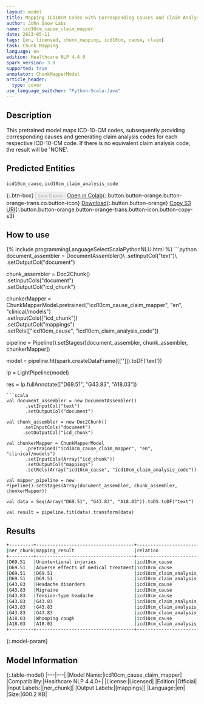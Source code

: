 ```yaml
---
layout: model
title: Mapping ICD10CM Codes with Corresponding Causes and Claim Analysis Codes
author: John Snow Labs
name: icd10cm_cause_claim_mapper
date: 2023-05-11
tags: [en, licensed, chunk_mapping, icd10cm, cause, claim]
task: Chunk Mapping
language: en
edition: Healthcare NLP 4.4.0
spark_version: 3.0
supported: true
annotator: ChunkMapperModel
article_header:
  type: cover
use_language_switcher: "Python-Scala-Java"
---
```


## Description

This pretrained model maps ICD-10-CM codes, subsequently providing corresponding causes and generating claim analysis codes for each respective ICD-10-CM code. If there is no equivalent claim analysis code, the result will be 'NONE'.

## Predicted Entities

`icd10cm_cause`, `icd10cm_claim_analysis_code`

{:.btn-box}
<button class="button button-orange" disabled>Live Demo</button>
[Open in Colab](https://colab.research.google.com/github/JohnSnowLabs/spark-nlp-workshop/blob/master/tutorials/Certification_Trainings/Healthcare/26.Chunk_Mapping.ipynb){:.button.button-orange.button-orange-trans.co.button-icon}
[Download](https://s3.amazonaws.com/auxdata.johnsnowlabs.com/clinical/models/icd10cm_cause_claim_mapper_en_4.4.0_3.0_1683819210044.zip){:.button.button-orange}
[Copy S3 URI](s3://auxdata.johnsnowlabs.com/clinical/models/icd10cm_cause_claim_mapper_en_4.4.0_3.0_1683819210044.zip){:.button.button-orange.button-orange-trans.button-icon.button-copy-s3}

## How to use



<div class="tabs-box" markdown="1">
{% include programmingLanguageSelectScalaPythonNLU.html %}
```python
document_assembler = DocumentAssembler()\
      .setInputCol("text")\
      .setOutputCol("document")

chunk_assembler = Doc2Chunk()\
      .setInputCols("document")\
      .setOutputCol("icd_chunk")

chunkerMapper = ChunkMapperModel.pretrained("icd10cm_cause_claim_mapper", "en", "clinical/models")\
      .setInputCols(["icd_chunk"])\
      .setOutputCol("mappings")\
      .setRels(["icd10cm_cause", "icd10cm_claim_analysis_code"])

pipeline = Pipeline().setStages([document_assembler,
                                 chunk_assembler,
                                 chunkerMapper])  

model = pipeline.fit(spark.createDataFrame([['']]).toDF('text')) 

lp = LightPipeline(model)

res = lp.fullAnnotate(["D69.51", "G43.83", "A18.03"])
```
```scala
val document_assembler = new DocumentAssembler()
       .setInputCol("text")
       .setOutputCol("document")

val chunk_assembler = new Doc2Chunk()
      .setInputCols("document")
      .setOutputCol("icd_chunk")

val chunkerMapper = ChunkMapperModel
       .pretrained("icd10cm_cause_claim_mapper", "en", "clinical/models")
       .setInputCols(Array("icd_chunk"))
       .setOutputCol("mappings")
       .setRels(Array("icd10cm_cause", "icd10cm_claim_analysis_code")) 

val mapper_pipeline = new Pipeline().setStages(Array(document_assembler, chunk_assembler, chunkerMapper))

val data = Seq(Array("D69.51", "G43.83", "A18.03")).toDS.toDF("text")

val result = pipeline.fit(data).transform(data) 
```
</div>

## Results

```bash
+---------+------------------------------------+---------------------------+
|ner_chunk|mapping_result                      |relation                   |
+---------+------------------------------------+---------------------------+
|D69.51   |Unintentional injuries              |icd10cm_cause              |
|D69.51   |Adverse effects of medical treatment|icd10cm_cause              |
|D69.51   |D69.51                              |icd10cm_claim_analysis_code|
|D69.51   |D69.51                              |icd10cm_claim_analysis_code|
|G43.83   |Headache disorders                  |icd10cm_cause              |
|G43.83   |Migraine                            |icd10cm_cause              |
|G43.83   |Tension-type headache               |icd10cm_cause              |
|G43.83   |G43.83                              |icd10cm_claim_analysis_code|
|G43.83   |G43.83                              |icd10cm_claim_analysis_code|
|G43.83   |G43.83                              |icd10cm_claim_analysis_code|
|A18.03   |Whooping cough                      |icd10cm_cause              |
|A18.03   |A18.03                              |icd10cm_claim_analysis_code|
+---------+------------------------------------+---------------------------+

```

{:.model-param}
## Model Information

{:.table-model}
|---|---|
|Model Name:|icd10cm_cause_claim_mapper|
|Compatibility:|Healthcare NLP 4.4.0+|
|License:|Licensed|
|Edition:|Official|
|Input Labels:|[ner_chunk]|
|Output Labels:|[mappings]|
|Language:|en|
|Size:|600.2 KB|
